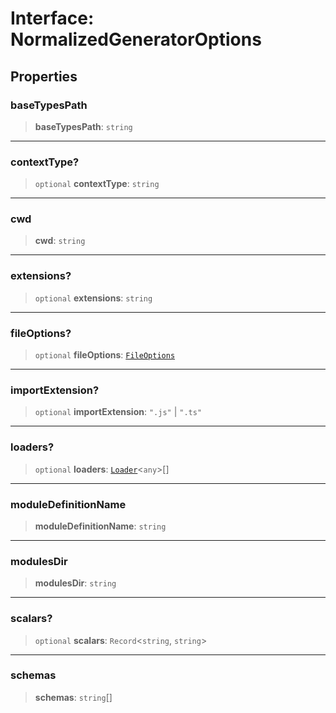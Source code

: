 # Interface: NormalizedGeneratorOptions

## Properties

### baseTypesPath

> **baseTypesPath**: `string`

***

### contextType?

> `optional` **contextType**: `string`

***

### cwd

> **cwd**: `string`

***

### extensions?

> `optional` **extensions**: `string`

***

### fileOptions?

> `optional` **fileOptions**: [`FileOptions`](FileOptions.md)

***

### importExtension?

> `optional` **importExtension**: `".js"` \| `".ts"`

***

### loaders?

> `optional` **loaders**: [`Loader`](Loader.md)\<`any`\>[]

***

### moduleDefinitionName

> **moduleDefinitionName**: `string`

***

### modulesDir

> **modulesDir**: `string`

***

### scalars?

> `optional` **scalars**: `Record`\<`string`, `string`\>

***

### schemas

> **schemas**: `string`[]
